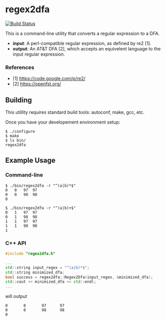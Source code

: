 regex2dfa
=========

[![Build Status](https://travis-ci.org/kpdyer/regex2dfa.svg?branch=master)](https://travis-ci.org/kpdyer/regex2dfa)

This is a command-line utility that converts a regular expression to a DFA.

* **input**: A perl-compatible regular expression, as defined by re2 [1].
* **output**: An AT&T DFA [2], which accepts an equivelent language to the input regular expression.

### References

* [1] https://code.google.com/p/re2/
* [2] https://openfst.org/

Building
--------

This utillity requires standard build tools: autoconf, make, gcc, etc.

Once you have your developement environment setup:

```
$ ./configure
$ make
$ ls bin/
regex2dfa
```

Example Usage
-------------

### Command-line

```
$ ./bin/regex2dfa -r "^(a|b)*$"
0	0	97	97
0	0	98	98
0
```

```
$ ./bin/regex2dfa -r "^(a|b)+$"
0	1	97	97
0	1	98	98
1	1	97	97
1	1	98	98
1
```

### C++ API

```C++
#include "regex2dfa.h"

...
std::string input_regex = "^(a|b)*$"; 
std::string minimized_dfa;
bool success = regex2dfa::Regex2Dfa(input_regex, &minimized_dfa);
std::cout << minimized_dfa << std::endl;
...
```

will output

```
0       0       97      97
0       0       98      98
0
```

